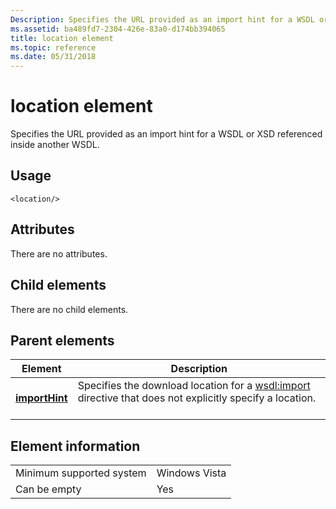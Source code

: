 ```yaml
---
Description: Specifies the URL provided as an import hint for a WSDL or XSD referenced inside another WSDL.
ms.assetid: ba489fd7-2304-426e-83a0-d174bb394065
title: location element
ms.topic: reference
ms.date: 05/31/2018
---
```


# location element

Specifies the URL provided as an import hint for a WSDL or XSD referenced inside another WSDL.

## Usage

``` syntax
<location/>
```

## Attributes

There are no attributes.

## Child elements

There are no child elements.

## Parent elements



| Element                                     | Description                                                                                                                             |
|---------------------------------------------|-----------------------------------------------------------------------------------------------------------------------------------------|
| [**importHint**](importhint.md)<br/> | Specifies the download location for a <wsdl:import> directive that does not explicitly specify a location.<br/> <br/> |



## Element information



|                                     |               |
|-------------------------------------|---------------|
| Minimum supported system<br/> | Windows Vista |
| Can be empty                        | Yes           |



 

 





